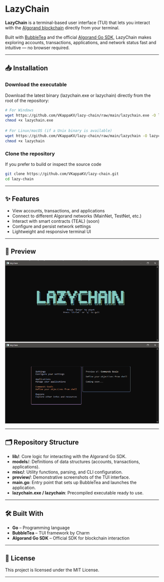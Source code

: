 # LazyChain

**LazyChain** is a terminal-based user interface (TUI) that lets you interact with the [Algorand blockchain](https://www.algorand.com/) directly from your terminal.

Built with [BubbleTea](https://github.com/charmbracelet/bubbletea) and the official [Algorand Go SDK](https://github.com/algorand/go-algorand-sdk), LazyChain makes exploring accounts, transactions, applications, and network status fast and intuitive — no browser required.

---

## 📥 Installation
### Download the executable
Download the latest binary (lazychain.exe or lazychain) directly from the root of the repository:

```bash
# For Windows
wget https://github.com/VKappaKV/lazy-chain/raw/main/lazychain.exe -O lazychain.exe
chmod +x lazychain.exe

# For Linux/macOS (if a Unix binary is available)
wget https://github.com/VKappaKV/lazy-chain/raw/main/lazychain -O lazychain
chmod +x lazychain
```

### Clone the repository
If you prefer to build or inspect the source code
```bash
git clone https://github.com/VKappaKV/lazy-chain.git
cd lazy-chain
```
---

## ✨ Features

- View accounts, transactions, and applications
- Connect to different Algorand networks (MainNet, TestNet, etc.)
- Interact with smart contracts (TEAL) (soon)
- Configure and persist network settings
- Lightweight and responsive terminal UI

---

## 📸 Preview

![alt text](./preview/image.png)
![alt text](./preview/image-1.png)

---

## 🗂️ Repository Structure

- **lib/**: Core logic for interacting with the Algorand Go SDK.
- **models**/: Definitions of data structures (accounts, transactions, applications).
- **misc/**: Utility functions, parsing, and CLI configuration.
- **preview/**: Demonstrative screenshots of the TUI interface.
- **main.go**: Entry point that sets up BubbleTea and launches the application.
- **lazychain.exe / lazychain**: Precompiled executable ready to use.


---

## 🛠️ Built With

- **Go** – Programming language
- **BubbleTea** – TUI framework by Charm
- **Algorand Go SDK** – Official SDK for blockchain interaction

---

## 📄 License

This project is licensed under the MIT License.

---
